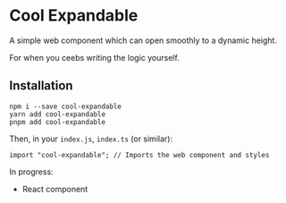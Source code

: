 # Cool Expandable

A simple web component which can open smoothly to a dynamic height.

For when you ceebs writing the logic yourself.

## Installation
```
npm i --save cool-expandable
yarn add cool-expandable
pnpm add cool-expandable
```

Then, in your `index.js`, `index.ts` (or similar):
```
import "cool-expandable"; // Imports the web component and styles
```
In progress:
* React component
